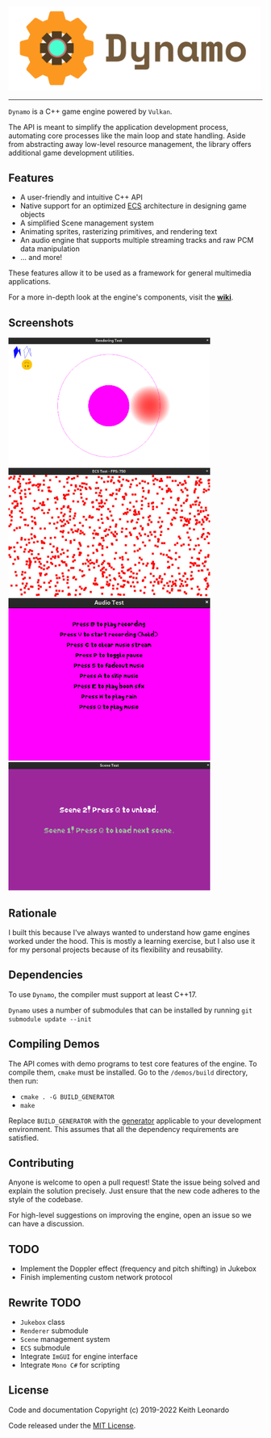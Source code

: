 <img src="./media/logo.png" alt="Dynamo Engine" width="500"/>

---

`Dynamo` is a C++ game engine powered by `Vulkan`.

The API is meant to simplify the application development process, automating core processes like the main loop and state handling. Aside from abstracting away low-level resource management, the library offers additional game development utilities.

## Features

- A user-friendly and intuitive C++ API
- Native support for an optimized [ECS](https://en.wikipedia.org/wiki/Entity_component_system) architecture in designing game objects
- A simplified Scene management system
- Animating sprites, rasterizing primitives, and rendering text
- An audio engine that supports multiple streaming tracks and raw PCM data manipulation
- ... and more!

These features allow it to be used as a framework for general multimedia applications.

For a more in-depth look at the engine's components, visit the [**wiki**](https://github.com/SirBob01/Dynamo-Engine/wiki).

## Screenshots

<img src="./media/screenshots/rendering.png" alt="Rendering Test" width="400"/>
<img src="./media/screenshots/ecs.png" alt="ECS Test" width="400"/>
<img src="./media/screenshots/audio.png" alt="Audio Test" width="400"/>
<img src="./media/screenshots/scenes.png" alt="Scene Test" width="400"/>

## Rationale

I built this because I've always wanted to understand how game engines worked under the hood. This is mostly a learning exercise, but I also use it for my personal projects because of its flexibility and reusability.

## Dependencies

To use `Dynamo`, the compiler must support at least C++17.

`Dynamo` uses a number of submodules that can be installed by running `git submodule update --init`

## Compiling Demos

The API comes with demo programs to test core features of the engine. To compile them, `cmake` must be installed. Go to the `/demos/build` directory, then run:

- `cmake . -G BUILD_GENERATOR`
- `make`

Replace `BUILD_GENERATOR` with the [generator](https://cmake.org/cmake/help/v3.2/manual/cmake-generators.7.html) applicable to your development environment. This assumes that all the dependency requirements are satisfied.

## Contributing

Anyone is welcome to open a pull request! State the issue being solved and explain the solution precisely. Just ensure that the new code adheres to the style of the codebase.

For high-level suggestions on improving the engine, open an issue so we can have a discussion.

## TODO

- Implement the Doppler effect (frequency and pitch shifting) in Jukebox
- Finish implementing custom network protocol

## Rewrite TODO

- `Jukebox` class
- `Renderer` submodule
- `Scene` management system
- `ECS` submodule
- Integrate `ImGUI` for engine interface
- Integrate `Mono C#` for scripting

## License

Code and documentation Copyright (c) 2019-2022 Keith Leonardo

Code released under the [MIT License](https://choosealicense.com/licenses/mit/).
